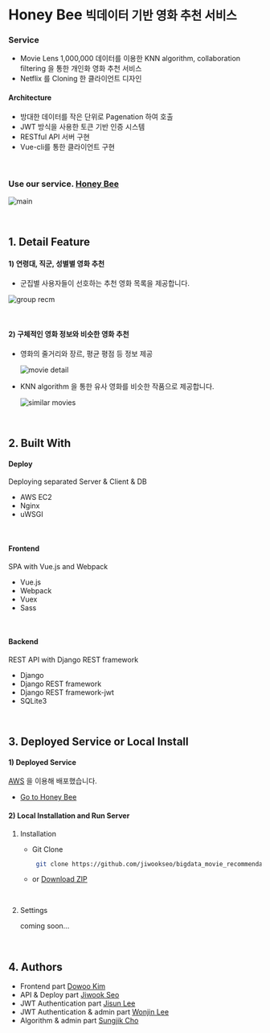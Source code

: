 # Honey Bee <small>빅데이터 기반 영화 추천 서비스</small>

### Service

- Movie Lens 1,000,000 데이터를 이용한  KNN algorithm, collaboration filtering 을 통한 개인화 영화 추천 서비스
- Netflix 를 Cloning 한 클라이언트 디자인

#### Architecture

- 방대한 데이터를 작은 단위로 Pagenation 하여 호출
- JWT 방식을 사용한 토큰 기반 인증 시스템
- RESTful API 서버 구현
- Vue-cli를 통한 클라이언트 구현

&nbsp;

### Use our service. [Honey Bee](http://52.78.81.59/)

![main](assets/main.png)

&nbsp;

## 1. Detail Feature

#### 1) 연령대, 직군, 성별별 영화 추천

- 군집별 사용자들이 선호하는 추천 영화 목록을 제공합니다.

![group recm](assets/movie_list.png)

&nbsp;

#### 2) 구체적인 영화 정보와 비슷한 영화 추천

- 영화의 줄거리와 장르, 평균 평점 등 정보 제공

  ![movie detail](assets/movie_detail.png)
  
* KNN algorithm 을 통한 유사 영화를 비슷한 작품으로 제공합니다.

  ![similar movies](assets/similar_list.png)

&nbsp;

## 2. Built With

#### Deploy

Deploying separated Server & Client & DB

* AWS EC2
* Nginx
* uWSGI

&nbsp;

#### Frontend

SPA with Vue.js and Webpack

- Vue.js
- Webpack
- Vuex
- Sass

&nbsp;

#### Backend

 REST API with Django REST framework 

- Django
- Django REST framework
- Django REST framework-jwt
- SQLite3

&nbsp;

## 3. Deployed Service or Local Install

#### 1) Deployed Service

[AWS](https://aws.amazon.com/) 을 이용해 배포했습니다.

- [Go to Honey Bee](http://52.78.81.59/)

#### 2) Local Installation and Run Server

1. Installation

   - Git Clone

       ```bash
        git clone https://github.com/jiwookseo/bigdata_movie_recommendation.git
       ```

   - or [Download ZIP](https://github.com/jiwookseo/bigdata_movie_recommendation/archive/develop.zip)

   &nbsp;
   
2. Settings

   coming soon...

&nbsp;

## 4. Authors

* Frontend part [Dowoo Kim](https://github.com/dowookims)
* API & Deploy part [Jiwook Seo](https://github.com/jiwookseo)
* JWT Authentication part [Jisun Lee](https://github.com/jisun1002)
* JWT Authentication & admin part [Wonjin Lee](https://github.com/Terpe66)
* Algorithm & admin part [Sungjik Cho](https://github.com/sungjik6875)

